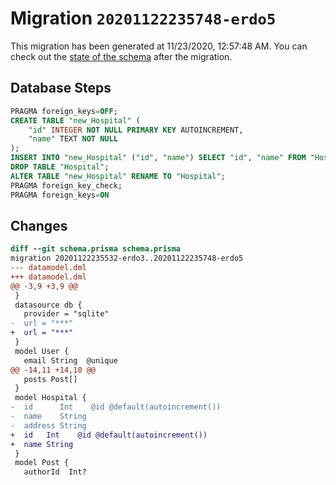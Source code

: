 # Migration `20201122235748-erdo5`

This migration has been generated at 11/23/2020, 12:57:48 AM.
You can check out the [state of the schema](./schema.prisma) after the migration.

## Database Steps

```sql
PRAGMA foreign_keys=OFF;
CREATE TABLE "new_Hospital" (
    "id" INTEGER NOT NULL PRIMARY KEY AUTOINCREMENT,
    "name" TEXT NOT NULL
);
INSERT INTO "new_Hospital" ("id", "name") SELECT "id", "name" FROM "Hospital";
DROP TABLE "Hospital";
ALTER TABLE "new_Hospital" RENAME TO "Hospital";
PRAGMA foreign_key_check;
PRAGMA foreign_keys=ON
```

## Changes

```diff
diff --git schema.prisma schema.prisma
migration 20201122235532-erdo3..20201122235748-erdo5
--- datamodel.dml
+++ datamodel.dml
@@ -3,9 +3,9 @@
 }
 datasource db {
   provider = "sqlite"
-  url = "***"
+  url = "***"
 }
 model User {
   email String  @unique
@@ -14,11 +14,10 @@
   posts Post[]
 }
 model Hospital {
-  id      Int    @id @default(autoincrement())
-  name    String
-  address String
+  id   Int    @id @default(autoincrement())
+  name String
 }
 model Post {
   authorId  Int?
```


